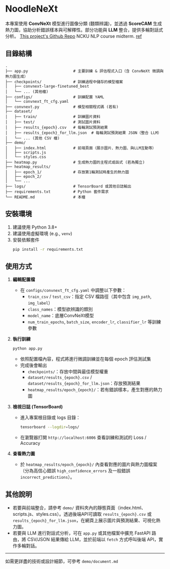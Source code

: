 # NoodleNeXt

本專案使用 **ConvNeXt** 模型進行圖像分類 (麵類辨識)，並透過 **ScoreCAM** 生成熱力圖，協助分析錯誤樣本與可解釋性。部分功能與 **LLM** 整合，提供多輪對話式分析。
[This project's Github Repo](https://github.com/claire891018/course-img-classification.git)
NCKU NLP course midterm. [ref](https://github.com/naoya1110/ai_robotics_lab_2024_hands_on.git)

## 目錄結構

```
.
├── app.py                    # 主要訓練 & 評估程式入口（含 ConvNeXt 微調與熱力圖生成）
├── checkpoints/              # 訓練過程中儲存的模型檔案
│   ├── convnext-large-finetuned_best
│   └── ... (其他檔)
├── configs/                  # 訓練配置 YAML
│   └── convnext_ft_cfg.yaml
├── convnext.py               # 模型相關程式碼 (若有)
├── dataset/
│   ├── train/                # 訓練圖片資料
│   ├── test/                 # 測試圖片資料
│   ├── results_{epoch}.csv   # 每輪測試預測結果
│   ├── results_{epoch}_for_llm.json  # 每輪測試預測結果 JSON（整合 LLM）
│   └── ... (其他 CSV 檔)
├── demo/
│   ├── index.html            # 前端頁面（展示圖片、熱力圖、與LLM互動等）
│   ├── scripts.js
│   └── styles.css
├── heatmap.py                # 生成熱力圖的主程式或函式 (若為獨立)
├── heatmap_results/
│   ├── epoch_1/              # 存放第1輪測試時產生的熱力圖
│   ├── epoch_2/
│   └── ...
├── logs/                     # TensorBoard 或其他日誌輸出
├── requirements.txt          # Python 套件需求
└── README.md                 # 本檔
```

## 安裝環境

1. 建議使用 Python 3.8+
2. 建議使用虛擬環境 (e.g., `venv`)
3. 安裝依賴套件
   ```bash
   pip install -r requirements.txt
   ```

## 使用方式

1. **編輯配置檔**

   - 在 `configs/convnext_ft_cfg.yaml` 中調整以下參數：
     - `train_csv` / `test_csv`：指定 CSV 檔路徑（其中包含 `img_path`, `img_label`）
     - `class_names`：模型欲辨識的類別
     - `model_name`：底層ConvNeXt模型
     - `num_train_epochs`, `batch_size`, `encoder_lr`, `classifier_lr` 等訓練參數
2. **執行訓練**

   ```bash
   python app.py
   ```

   - 依照配置檔內容，程式將進行微調訓練並在每個 epoch 評估測試集
   - 完成後會輸出
     - `checkpoints/`：存放中間與最佳模型權重
     - `dataset/results_{epoch}.csv` / `dataset/results_{epoch}_for_llm.json`：存放預測結果
     - `heatmap_results/epoch_{epoch}/`：若有錯誤樣本，產生對應的熱力圖
3. **檢視日誌 (TensorBoard)**

   - 進入專案根目錄或 logs 目錄：
     ```bash
     tensorboard --logdir=logs/
     ```
   - 在瀏覽器打開 `http://localhost:6006` 查看訓練和測試的 Loss / Accuracy
4. **查看熱力圖**

   - 於 `heatmap_results/epoch_{epoch}/` 內查看對應的圖片與熱力圖檔案（分為高信心錯誤 `high_confidence_errors` 及一般錯誤 `incorrect_predictions`）。

## 其他說明

- 若要與前端整合，請參考 `demo/` 資料夾內的靜態頁面（index.html、scripts.js、styles.css）。透過後端API可讀取 `results_{epoch}.csv` 或 `results_{epoch}_for_llm.json`，在網頁上展示圖片與預測結果、可視化熱力圖。
- 若要與 LLM 進行對話式分析，可在 `app.py` 或其他檔案中擴充 FastAPI 路由，將 CSV/JSON 結果傳給 LLM，並於前端以 `fetch` 方式呼叫後端 API，實作多輪對話。

---

如需更詳盡的技術或設計細節，可參考 `demo/document.md`
